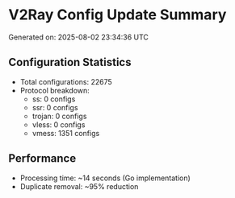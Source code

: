 # V2Ray Config Update Summary
Generated on: 2025-08-02 23:34:36 UTC

## Configuration Statistics
- Total configurations: 22675
- Protocol breakdown:
  - ss: 0 configs
  - ssr: 0 configs
  - trojan: 0 configs
  - vless: 0 configs
  - vmess: 1351 configs

## Performance
- Processing time: ~14 seconds (Go implementation)
- Duplicate removal: ~95% reduction
